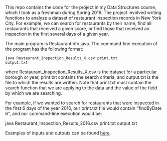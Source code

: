 This repo contains the code for the project in my Data Structures course, which I took as a freshman during Spring 2016. The project involved writing functions to analyze a dataset of restaurant inspection records in New York City. For example, we can search for restaurants by their name, find all restaurants that received a given score, or find those that received an inspection in the first several days of a given year.

The main program is RestaurantInfo.java. The command-line execution of the program has the following format:

<code>java Restaurant_Inspection_Results_X.csv print.txt output.txt</code>

where Restaurant_Inspection_Results_X.csv is the dataset for a particular borough or year, print.txt contains the search criteria, and output.txt is the file to which the results are written. Note that print.txt must contain the search function that we are applying to the data and the value of the field by which we are searching.

For example, if we wanted to search for restaurants that were inspected in the first 6 days of the year 2016, our print.txt file would contain "findByDate 6", and our command-line execution would be:

java Restaurant_Inspection_Results_2016.csv print.txt output.txt

Examples of inputs and outputs can be found [here](example_commands).
